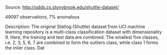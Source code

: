 Source: http://odds.cs.stonybrook.edu/shuttle-dataset/

49097 observations, 7% anomalous

Description:
The original Statlog (Shuttle) dataset from UCI machine learning repository is a multi-class classification dataset with dimensionality 9. Here, the training and test data are combined. The smallest five classes, i.e. 2, 3, 5, 6, 7 are combined to form the outliers class, while class 1 forms the inlier class. Dat